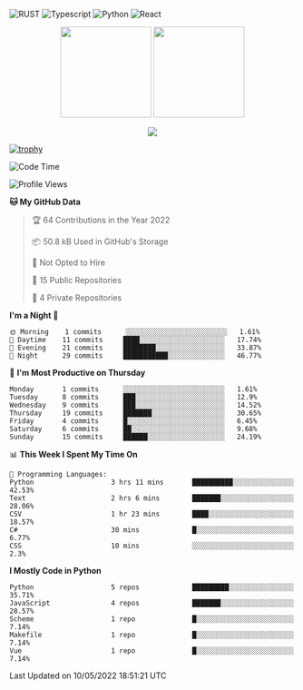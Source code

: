 ![RUST](https://img.shields.io/badge/-Rust-141414?style=flat&logo=rust)
![Typescript](https://img.shields.io/badge/-Typescript-141414?style=flat&logo=typescript)
![Python](https://img.shields.io/badge/-Python-141414?style=flat&logo=python)
![React](https://img.shields.io/badge/-React-141414?style=flat&logo=react)

<p align="center">
  <img height="160" src="https://github-readme-stats.vercel.app/api/top-langs/?username=k4zam1&theme=dracula&hide=html,css,dockerfile,shell,ejs,stylus,javascript&count_private=true&show_icons=true&hide_border=true&layout=compact"/>
  <img height="160" src="https://github-readme-stats.vercel.app/api?username=k4zam1&count_private=true&show_icons=true&theme=dracula&include_all_commits=true&hide_border=true"/>
</p>
<p align="center">
<img src="https://activity-graph.herokuapp.com/graph?username=k4zam1&theme=dracula"/>
</p>

[![trophy](https://github-profile-trophy.vercel.app/?username=k4zam1)](https://github.com/ryo-ma/github-profile-trophy)

<!--START_SECTION:waka-->
![Code Time](http://img.shields.io/badge/Code%20Time-35%20hrs%204%20mins-blue)

![Profile Views](http://img.shields.io/badge/Profile%20Views-4-blue)

**🐱 My GitHub Data** 

> 🏆 64 Contributions in the Year 2022
 > 
> 📦 50.8 kB Used in GitHub's Storage 
 > 
> 🚫 Not Opted to Hire
 > 
> 📜 15 Public Repositories 
 > 
> 🔑 4 Private Repositories  
 > 
**I'm a Night 🦉** 

```text
🌞 Morning    1 commits      ░░░░░░░░░░░░░░░░░░░░░░░░░   1.61% 
🌆 Daytime    11 commits     ████░░░░░░░░░░░░░░░░░░░░░   17.74% 
🌃 Evening    21 commits     ████████░░░░░░░░░░░░░░░░░   33.87% 
🌙 Night      29 commits     ███████████░░░░░░░░░░░░░░   46.77%

```
📅 **I'm Most Productive on Thursday** 

```text
Monday       1 commits      ░░░░░░░░░░░░░░░░░░░░░░░░░   1.61% 
Tuesday      8 commits      ███░░░░░░░░░░░░░░░░░░░░░░   12.9% 
Wednesday    9 commits      ███░░░░░░░░░░░░░░░░░░░░░░   14.52% 
Thursday     19 commits     ███████░░░░░░░░░░░░░░░░░░   30.65% 
Friday       4 commits      █░░░░░░░░░░░░░░░░░░░░░░░░   6.45% 
Saturday     6 commits      ██░░░░░░░░░░░░░░░░░░░░░░░   9.68% 
Sunday       15 commits     ██████░░░░░░░░░░░░░░░░░░░   24.19%

```


📊 **This Week I Spent My Time On** 

```text
💬 Programming Languages: 
Python                   3 hrs 11 mins       ██████████░░░░░░░░░░░░░░░   42.53% 
Text                     2 hrs 6 mins        ███████░░░░░░░░░░░░░░░░░░   28.06% 
CSV                      1 hr 23 mins        ████░░░░░░░░░░░░░░░░░░░░░   18.57% 
C#                       30 mins             █░░░░░░░░░░░░░░░░░░░░░░░░   6.77% 
CSS                      10 mins             ░░░░░░░░░░░░░░░░░░░░░░░░░   2.3%

```

**I Mostly Code in Python** 

```text
Python                   5 repos             █████████░░░░░░░░░░░░░░░░   35.71% 
JavaScript               4 repos             ███████░░░░░░░░░░░░░░░░░░   28.57% 
Scheme                   1 repo              █░░░░░░░░░░░░░░░░░░░░░░░░   7.14% 
Makefile                 1 repo              █░░░░░░░░░░░░░░░░░░░░░░░░   7.14% 
Vue                      1 repo              █░░░░░░░░░░░░░░░░░░░░░░░░   7.14%

```



 Last Updated on 10/05/2022 18:51:21 UTC
<!--END_SECTION:waka-->
